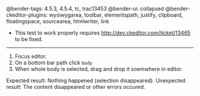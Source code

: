 @bender-tags: 4.5.3, 4.5.4, tc, trac13453
@bender-ui: collapsed
@bender-ckeditor-plugins: wysiwygarea, toolbar, elementspath, justify, clipboard, floatingspace, sourcearea, htmlwriter, link

* This test to work properly requires http://dev.ckeditor.com/ticket/13465 to be fixed.

------------

1. Focus editor.
2. On a bottom bar path click `body`
3. When whole body is selected, drag and drop it soemwhere in editor.

Expected result: Nothing happened (selection disappeared).
Unexpected result: The content disappeared or other errors occured.

